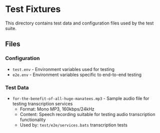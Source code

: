 # Test Fixtures

This directory contains test data and configuration files used by the test suite.

## Files

### Configuration
- `test.env` - Environment variables used for testing
- `e2e.env` - Environment variables specific to end-to-end testing

### Test Data
- `for-the-benefit-of-all-huge-manatees.mp3` - Sample audio file for testing transcription services
  - Format: Mono MP3, 160kbps/24kHz
  - Content: Speech recording suitable for testing audio transcription functionality
  - Used by: `test/e2e/services.bats` transcription tests
